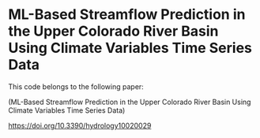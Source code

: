# ML-Based Streamflow Prediction in the Upper Colorado River Basin Using Climate Variables Time Series Data

This code belongs to the following paper:

(ML-Based Streamflow Prediction in the Upper Colorado River Basin Using Climate Variables Time Series Data)

https://doi.org/10.3390/hydrology10020029
